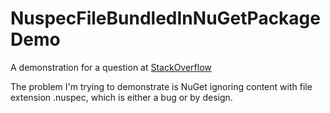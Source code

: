 # NuspecFileBundledInNuGetPackageDemo
A demonstration for a question at [StackOverflow](http://stackoverflow.com/questions/29122217/how-to-build-nuget-package-containing-a-nuspec-template-file)

The problem I'm trying to demonstrate is NuGet ignoring content with file extension .nuspec, which is either a bug or by design.
